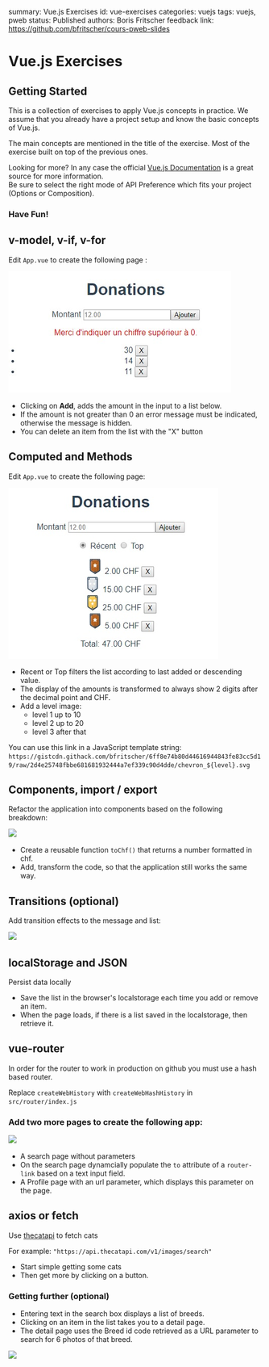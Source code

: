summary: Vue.js Exercises
id: vue-exercises
categories: vuejs
tags: vuejs, pweb
status: Published
authors: Boris Fritscher
feedback link: https://github.com/bfritscher/cours-pweb-slides

# Vue.js Exercises

## Getting Started

This is a collection of exercises to apply Vue.js concepts in practice.
We assume that you already have a project setup and know the basic concepts of Vue.js.

The main concepts are mentioned in the title of the exercise.
Most of the exercise built on top of the previous ones.


<aside class="positive">
Looking for more? In any case the official <a href="https://vuejs.org/guide/introduction.html">Vue.js Documentation</a> is a great source for more information.<br>
Be sure to select the right mode of API Preference which fits your project (Options or Composition).
</aside>

### Have Fun!


## v-model, v-if, v-for

Edit `App.vue` to create the following page :

![](assets/exo_vue_01.jpg)

- Clicking on **Add**, adds the amount in the input to a list below.
- If the amount is not greater than 0 an error message must be indicated, otherwise the message is hidden.
- You can delete an item from the list with the "X" button


## Computed and Methods

Edit `App.vue` to create the following page:

![](assets/exo_vue_02.jpg)

- Recent or Top filters the list according to last added or descending value.
- The display of the amounts is transformed to always show 2 digits after the decimal point and CHF.
- Add a level image:
  - level 1 up to 10
  - level 2 up to 20
  - level 3 after that

You can use this link in a JavaScript template string:
```https://gistcdn.githack.com/bfritscher/6ff8e74b80d44616944843fe83cc5d19/raw/2d4e25748fbbe681681932444a7ef339c90d4dde/chevron_${level}.svg```


## Components, import / export
Refactor the application into components based on the following breakdown:

![](assets/exo_vue_03.jpg)

- Create a reusable function `toChf()` that returns a number formatted in chf.
- Add, transform the code, so that the application still works the same way.



## Transitions (optional)

Add transition effects to the message and list:

![](assets/exo_vue_04.gif)



## localStorage and JSON

Persist data locally

- Save the list in the browser's localstorage each time you add or remove an item.
- When the page loads, if there is a list saved in the localstorage, then retrieve it.



## vue-router

<aside class="positive">
In order for the router to work in production on github you must use a hash based router.
</aside>

Replace `createWebHistory` with `createWebHashHistory` in `src/router/index.js`

### Add two more pages to create the following app:

![](assets/exo_vue_06.png)


- A search page without parameters
- On the search page dynamcially populate the `to` attribute of a `router-link` based on a text input field.
- A Profile page with an url parameter, which displays this parameter on the page.



## axios or fetch
Use [thecatapi](https://developers.thecatapi.com/view-account/ylX4blBYT9FaoVd6OhvR?report=bOoHBz-8t) to fetch cats

For example: `"https://api.thecatapi.com/v1/images/search"`

- Start simple getting some cats
- Then get more by clicking on a button.


### Getting further (optional)

- Entering text in the search box displays a list of breeds.
- Clicking on an item in the list takes you to a detail page.
- The detail page uses the Breed id code retrieved as a URL parameter to search for 6 photos of that breed.

![](assets/exo_vue_07.png)
